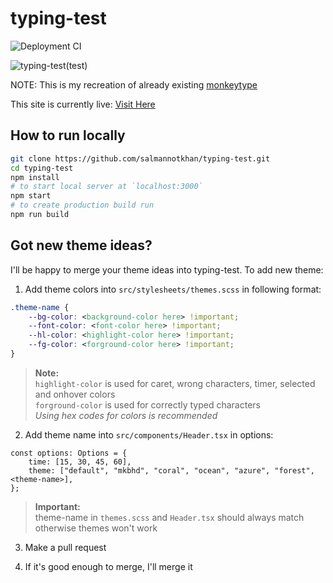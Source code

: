 # typing-test

![Deployment CI](https://github.com/salmannotkhan/typing-test/actions/workflows/node.js.yml/badge.svg)

![typing-test(test)](https://dev-to-uploads.s3.amazonaws.com/uploads/articles/mp6aje5tpqodn23wac2y.png)

NOTE: This is my recreation of already existing [monkeytype](https://monkeytype.com)

This site is currently live: [Visit Here](https://salmannotkhan.github.io/Typing-Test)

## How to run locally

```zsh
git clone https://github.com/salmannotkhan/typing-test.git
cd typing-test
npm install
# to start local server at `localhost:3000`
npm start
# to create production build run
npm run build
```

## Got new theme ideas?

I'll be happy to merge your theme ideas into typing-test. To add new theme:

1. Add theme colors into `src/stylesheets/themes.scss` in following format:

```css
.theme-name {
	--bg-color: <background-color here> !important;
	--font-color: <font-color here> !important;
	--hl-color: <highlight-color here> !important;
	--fg-color: <forground-color here> !important;
}
```

> **Note:**  
> `highlight-color` is used for caret, wrong characters, timer, selected and onhover colors  
> `forground-color` is used for correctly typed characters  
> <i>Using hex codes for colors is recommended</i>

2.  Add theme name into `src/components/Header.tsx` in options:

```tsx
const options: Options = {
	time: [15, 30, 45, 60],
	theme: ["default", "mkbhd", "coral", "ocean", "azure", "forest", <theme-name>],
};
```

> **Important:**  
> theme-name in `themes.scss` and `Header.tsx` should always match otherwise themes won't work

3. Make a pull request

4. If it's good enough to merge, I'll merge it
